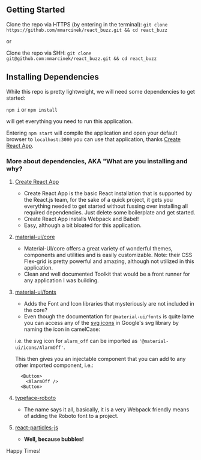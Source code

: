 ## Getting Started 

Clone the repo via HTTPS (by entering in the terminal):
`git clone https://github.com/mmarcinek/react_buzz.git && cd react_buzz`

or

Clone the repo via SHH:
`git clone git@github.com:mmarcinek/react_buzz.git && cd react_buzz`

## Installing Dependencies

While this repo is pretty lightweight, we will need some dependencies to get started:

`npm i` or `npm install`

will get everything you need to run this application.

Entering `npm start` will compile the application and open your default browser to `localhost:3000` you can use that application, thanks [Create React App](https://github.com/facebookincubator/create-react-app).

### More about dependencies, AKA "What are you installing and why?

1. [Create React App](https://github.com/facebookincubator/create-react-app)
    * Create React App is the basic React installation that is supported by the React.js team, for the sake of a quick project, it gets you everything needed to get started without fussing over installing all required dependencies. Just delete some boilerplate and get started.  
    * Create React App installs Webpack and Babel!
    * Easy, although a bit bloated for this application.

2. [material-ui/core](https://github.com/mui-org/material-ui)
    * Material-UI/core offers a great variety of wonderful themes, components and utilities and is easily customizable. Note: their CSS Flex-grid is pretty powerful and amazing, although not utilized in this application.
    * Clean and well documented Toolkit that would be a front runner for any application I was building.

3. [material-ui/fonts](https://github.com/mui-org/material-ui)
    * Adds the Font and Icon libraries that mysteriously are not included in the core?
    * Even though the documentation for `@material-ui/fonts` is quite lame you can access any of the [svg icons](https://material.io/tools/icons/?style=baseline) in Google's svg library by naming the icon in camelCase:
    
    i.e. the svg icon for `alarm_off` can be imported as `'@material-ui/icons/AlarmOff'`. 
    
    This then gives you an injectable component that you can add to any other imported component, i.e.:
    ```
      <Button>
        <AlarmOff />
      <Button>
    ```
4. [typeface-roboto](https://github.com/KyleAMathews/typefaces/tree/master/packages/roboto)
    * The name says it all, basically, it is a very Webpack friendly means of adding the Roboto font to a project.
5. [react-particles-js](https://github.com/Wufe/react-particles-js)
    * **Well, because bubbles!**

Happy Times!
